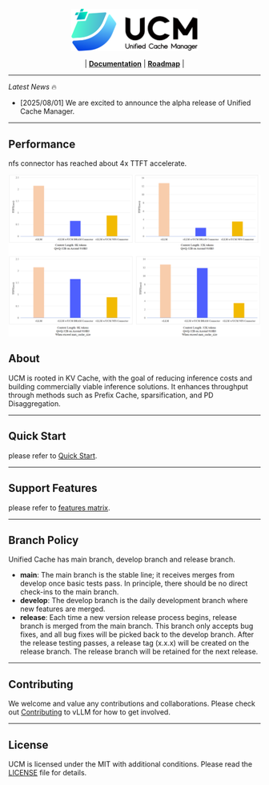 <p align="center">
  <picture>
    <source media="(prefers-color-scheme: dark)" srcset="docs/source/logos/UCM.png">
    <img alt="UCM" src="docs/source/logos/UCM-light.png" width=50%>
  </picture>
</p>

<p align="center">
| <a href="docs/source/index.md"><b>Documentation</b></a> | <a href="https://github.com/ModelEngine-Group/unified-cache-management/issues/16"><b>Roadmap</b></a> |
</p>

---

*Latest News* 🔥
- [2025/08/01] We are excited to announce the alpha release of Unified Cache Manager.

---

## Performance
nfs connector has reached about 4x TTFT accelerate.

![perf](docs/source/images/nfs_performance.png)

## About
UCM is rooted in KV Cache, with the goal of reducing inference costs and building commercially viable inference solutions. It enhances throughput through methods such as Prefix Cache, sparsification, and PD Disaggregation.

---

## Quick Start
please refer to [Quick Start](/develop/docs/source/getting-started/quick_start.md).

---

## Support Features
please refer to [features matrix](docs/source/feature/support.md).

---

## Branch Policy
Unified Cache has main branch, develop branch and release branch.
- **main**: The main branch is the stable line; it receives merges from develop once basic tests pass. In principle, there should be no direct check-ins to the main branch.
- **develop**: The develop branch is the daily development branch where new features are merged.
- **release**: Each time a new version release process begins, release branch is merged from the main branch. This branch only accepts bug fixes, and all bug fixes will be picked back to the develop branch. After the release testing passes, a release tag (x.x.x) will be created on the release branch. The release branch will be retained for the next release.

---

## Contributing
We welcome and value any contributions and collaborations. Please check out [Contributing](docs/source/developer-guide/contribute.md) to vLLM for how to get involved.

---

## License

UCM is licensed under the MIT with additional conditions. Please read the [LICENSE](./LICENSE) file for details.
